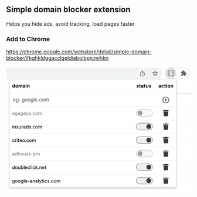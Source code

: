 ## Simple domain blocker extension

Helps you hide ads, avoid tracking, load pages faster

### Add to Chrome
https://chrome.google.com/webstore/detail/simple-domain-blocker/ifkghkldggacclgeldiaboibpjcmjhkn


![Screenshot](https://github.com/mstfsnc/simple-domain-blocker-extension/blob/main/public/screenshot.png?raw=true)
